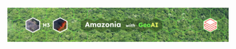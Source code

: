 


<img src='https://github.com/Databricks-BR/amazonia_geoai/raw/main/images/header_amazonia.png'></img></a>

